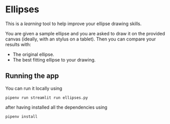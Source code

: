 # Ellipses

This is a _learning_ tool to help improve your ellipse drawing skills.

You are given a sample ellipse and you are asked to draw it on the provided canvas (ideally, with an stylus on a tablet). Then you can compare your results with:

* The original ellipse.
* The best fitting ellipse to your drawing.

## Running the app

You can run it locally using

`pipenv run streamlit run ellipses.py`

after having installed all the dependencies using

`pipenv install`